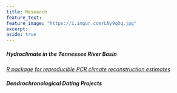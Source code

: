 ```yaml
---
title: Research
feature_text:
feature_image: "https://i.imgur.com/LNy9qOq.jpg"
excerpt: 
aside: true
---
```


##### Hydroclimate in the Tennessee River Basin


[*R package for reproducible PCR climate reconstruction estimates*](https://github.com/lgsmith295/pcrecon)



##### Dendrochronological Dating Projects


